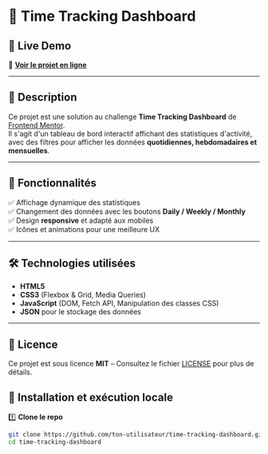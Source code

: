 # 📌 Time Tracking Dashboard


## 🔗 Live Demo
🔴 **[Voir le projet en ligne](https://julienmedina.github.io/time-tracking-dashboard/)**

---

## 📖 Description
Ce projet est une solution au challenge **Time Tracking Dashboard** de [Frontend Mentor](https://www.frontendmentor.io).  
Il s'agit d'un tableau de bord interactif affichant des statistiques d'activité, avec des filtres pour afficher les données **quotidiennes, hebdomadaires et mensuelles**.

---

## 🚀 Fonctionnalités
✅ Affichage dynamique des statistiques  
✅ Changement des données avec les boutons **Daily / Weekly / Monthly**  
✅ Design **responsive** et adapté aux mobiles  
✅ Icônes et animations pour une meilleure UX  

---

## 🛠️ Technologies utilisées
- **HTML5**  
- **CSS3** (Flexbox & Grid, Media Queries)  
- **JavaScript** (DOM, Fetch API, Manipulation des classes CSS)  
- **JSON** pour le stockage des données  

---
## 📝 Licence
Ce projet est sous licence **MIT** – Consultez le fichier [LICENSE](./LICENSE) pour plus de détails.


## 📂 Installation et exécution locale
1️⃣ **Clone le repo**  
```sh
git clone https://github.com/ton-utilisateur/time-tracking-dashboard.git
cd time-tracking-dashboard

